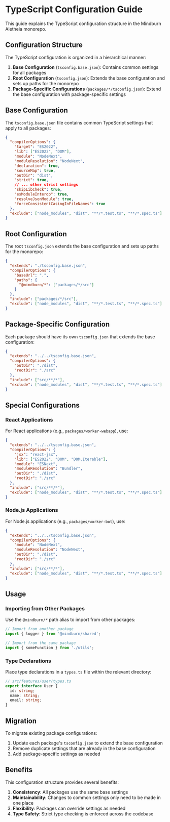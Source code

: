 # TypeScript Configuration Guide

This guide explains the TypeScript configuration structure in the Mindburn Aletheia monorepo.

## Configuration Structure

The TypeScript configuration is organized in a hierarchical manner:

1. **Base Configuration** (`tsconfig.base.json`): Contains common settings for all packages
2. **Root Configuration** (`tsconfig.json`): Extends the base configuration and sets up paths for the monorepo
3. **Package-Specific Configurations** (`packages/*/tsconfig.json`): Extend the base configuration with package-specific settings

## Base Configuration

The `tsconfig.base.json` file contains common TypeScript settings that apply to all packages:

```json
{
  "compilerOptions": {
    "target": "ES2022",
    "lib": ["ES2022", "DOM"],
    "module": "NodeNext",
    "moduleResolution": "NodeNext",
    "declaration": true,
    "sourceMap": true,
    "outDir": "dist",
    "strict": true,
    // ... other strict settings
    "skipLibCheck": true,
    "esModuleInterop": true,
    "resolveJsonModule": true,
    "forceConsistentCasingInFileNames": true
  },
  "exclude": ["node_modules", "dist", "**/*.test.ts", "**/*.spec.ts"]
}
```

## Root Configuration

The root `tsconfig.json` extends the base configuration and sets up paths for the monorepo:

```json
{
  "extends": "./tsconfig.base.json",
  "compilerOptions": {
    "baseUrl": ".",
    "paths": {
      "@mindburn/*": ["packages/*/src"]
    }
  },
  "include": ["packages/*/src"],
  "exclude": ["node_modules", "dist", "**/*.test.ts", "**/*.spec.ts"]
}
```

## Package-Specific Configuration

Each package should have its own `tsconfig.json` that extends the base configuration:

```json
{
  "extends": "../../tsconfig.base.json",
  "compilerOptions": {
    "outDir": "./dist",
    "rootDir": "./src"
  },
  "include": ["src/**/*"],
  "exclude": ["node_modules", "dist", "**/*.test.ts", "**/*.spec.ts"]
}
```

## Special Configurations

### React Applications

For React applications (e.g., `packages/worker-webapp`), use:

```json
{
  "extends": "../../tsconfig.base.json",
  "compilerOptions": {
    "jsx": "react-jsx",
    "lib": ["ES2022", "DOM", "DOM.Iterable"],
    "module": "ESNext",
    "moduleResolution": "Bundler",
    "outDir": "./dist",
    "rootDir": "./src"
  },
  "include": ["src/**/*"],
  "exclude": ["node_modules", "dist", "**/*.test.ts", "**/*.spec.ts"]
}
```

### Node.js Applications

For Node.js applications (e.g., `packages/worker-bot`), use:

```json
{
  "extends": "../../tsconfig.base.json",
  "compilerOptions": {
    "module": "NodeNext",
    "moduleResolution": "NodeNext",
    "outDir": "./dist",
    "rootDir": "./src"
  },
  "include": ["src/**/*"],
  "exclude": ["node_modules", "dist", "**/*.test.ts", "**/*.spec.ts"]
}
```

## Usage

### Importing from Other Packages

Use the `@mindburn/*` path alias to import from other packages:

```typescript
// Import from another package
import { logger } from '@mindburn/shared';

// Import from the same package
import { someFunction } from './utils';
```

### Type Declarations

Place type declarations in a `types.ts` file within the relevant directory:

```typescript
// src/features/user/types.ts
export interface User {
  id: string;
  name: string;
  email: string;
}
```

## Migration

To migrate existing package configurations:

1. Update each package's `tsconfig.json` to extend the base configuration
2. Remove duplicate settings that are already in the base configuration
3. Add package-specific settings as needed

## Benefits

This configuration structure provides several benefits:

1. **Consistency**: All packages use the same base settings
2. **Maintainability**: Changes to common settings only need to be made in one place
3. **Flexibility**: Packages can override settings as needed
4. **Type Safety**: Strict type checking is enforced across the codebase 